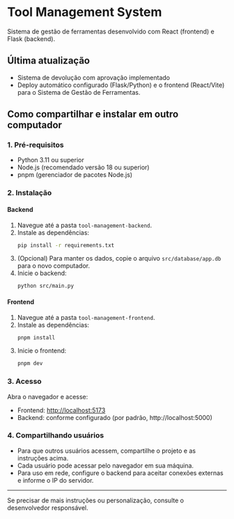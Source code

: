 # Tool Management System

Sistema de gestão de ferramentas desenvolvido com React (frontend) e Flask (backend).

## Última atualização
- Sistema de devolução com aprovação implementado
- Deploy automático configurado (Flask/Python) e o frontend (React/Vite) para o Sistema de Gestão de Ferramentas.

## Como compartilhar e instalar em outro computador

### 1. Pré-requisitos
- Python 3.11 ou superior
- Node.js (recomendado versão 18 ou superior)
- pnpm (gerenciador de pacotes Node.js)

### 2. Instalação

#### Backend
1. Navegue até a pasta `tool-management-backend`.
2. Instale as dependências:
   ```sh
   pip install -r requirements.txt
   ```
3. (Opcional) Para manter os dados, copie o arquivo `src/database/app.db` para o novo computador.
4. Inicie o backend:
   ```sh
   python src/main.py
   ```

#### Frontend
1. Navegue até a pasta `tool-management-frontend`.
2. Instale as dependências:
   ```sh
   pnpm install
   ```
3. Inicie o frontend:
   ```sh
   pnpm dev
   ```

### 3. Acesso
Abra o navegador e acesse:
- Frontend: [http://localhost:5173](http://localhost:5173)
- Backend: conforme configurado (por padrão, http://localhost:5000)

### 4. Compartilhando usuários
- Para que outros usuários acessem, compartilhe o projeto e as instruções acima.
- Cada usuário pode acessar pelo navegador em sua máquina.
- Para uso em rede, configure o backend para aceitar conexões externas e informe o IP do servidor.

---

Se precisar de mais instruções ou personalização, consulte o desenvolvedor responsável.
